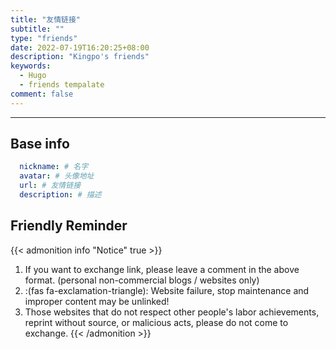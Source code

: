 ```yaml
---
title: "友情链接"
subtitle: ""
type: "friends"
date: 2022-07-19T16:20:25+08:00
description: "Kingpo's friends"
keywords: 
  - Hugo
  - friends tempalate
comment: false
---
```


<!-- When you set data `friends.yml` in `yourProject/data/` directory, it will be automatically loaded here. -->
---
<!-- You can define additional content below for this page. -->
## Base info

```yaml
  nickname: # 名字
  avatar: # 头像地址
  url: # 友情链接
  description: # 描述
```

## Friendly Reminder

{{< admonition info "Notice" true >}}
1. If you want to exchange link, please leave a comment in the above format. (personal non-commercial blogs / websites only)
2. :(fas fa-exclamation-triangle): Website failure, stop maintenance and improper content may be unlinked!
3. Those websites that do not respect other people's labor achievements, reprint without source, or malicious acts, please do not come to exchange.
{{< /admonition >}}
